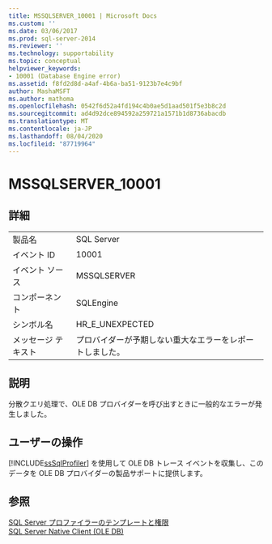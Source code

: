```yaml
---
title: MSSQLSERVER_10001 | Microsoft Docs
ms.custom: ''
ms.date: 03/06/2017
ms.prod: sql-server-2014
ms.reviewer: ''
ms.technology: supportability
ms.topic: conceptual
helpviewer_keywords:
- 10001 (Database Engine error)
ms.assetid: f8fd2d8d-a4af-4b6a-ba51-9123b7e4c9bf
author: MashaMSFT
ms.author: mathoma
ms.openlocfilehash: 0542f6d52a4fd194c4b0ae5d1aad501f5e3b8c2d
ms.sourcegitcommit: ad4d92dce894592a259721a1571b1d8736abacdb
ms.translationtype: MT
ms.contentlocale: ja-JP
ms.lasthandoff: 08/04/2020
ms.locfileid: "87719964"
---
```

# <a name="mssqlserver_10001"></a>MSSQLSERVER_10001
    
## <a name="details"></a>詳細  
  
|||  
|-|-|  
|製品名|SQL Server|  
|イベント ID|10001|  
|イベント ソース|MSSQLSERVER|  
|コンポーネント|SQLEngine|  
|シンボル名|HR_E_UNEXPECTED|  
|メッセージ テキスト|プロバイダーが予期しない重大なエラーをレポートしました。|  
  
## <a name="explanation"></a>説明  
 分散クエリ処理で、OLE DB プロバイダーを呼び出すときに一般的なエラーが発生しました。  
  
## <a name="user-action"></a>ユーザーの操作  
 [!INCLUDE[ssSqlProfiler](../../includes/sssqlprofiler-md.md)] を使用して OLE DB トレース イベントを収集し、このデータを OLE DB プロバイダーの製品サポートに提供します。  
  
## <a name="see-also"></a>参照  
 [SQL Server プロファイラーのテンプレートと権限](../../tools/sql-server-profiler/sql-server-profiler-templates-and-permissions.md)   
 [SQL Server Native Client &#40;OLE DB&#41;](../native-client/ole-db/sql-server-native-client-ole-db.md)  
  
  
